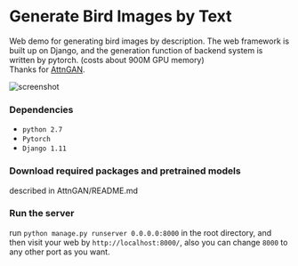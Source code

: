 # Generate Bird Images by Text
  

Web demo for generating bird images by description. 
The web framework is built up on Django, and the generation function of backend system is written by pytorch. (costs about 900M GPU memory)  
Thanks for [AttnGAN](https://github.com/taoxugit/AttnGAN).

![screenshot](https://github.com/gyxoned/bird_demo/blob/master/static/img/screen.png)

### Dependencies
- `python 2.7`
- `Pytorch`
- `Django 1.11`

### Download required packages and pretrained models
described in AttnGAN/README.md

### Run the server
run ``python manage.py runserver 0.0.0.0:8000`` in the root directory, 
and then visit your web by ``http://localhost:8000/``, 
also you can change ``8000`` to any other port as you want.
